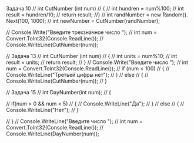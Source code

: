  Задача 10
// int CutNumber (int num)
// {
//    int hundren = num%100;
//   int result = hundren/10;
//    return result;
//}
// int randNumber = new Random(). Next(100, 1000);
// int newNumber = CutNumber(randNumber);

// Console.Write("Введите трехзначное число ");
// int num = Convert.ToInt32(Console.ReadLine());
// Console.WriteLine(CutNumber(num));


// Задача 13
// int CutNumber (int num)
// {
//    int units = num%10;
//    int result = units;
//    return result;
// }
// Console.Write("Введите число ");
// int num = Convert.ToInt32(Console.ReadLine());
// if (num < 100)
// {
//    Console.WriteLine("Третьей цифры нет");
// }
// else
// {
//     Console.WriteLine(CutNumber(num));
// }

// Задача 15
// int  DayNumber(int num);
// {
    
//    if(num > 0 && num < 5)
//   {
//       Console.WriteLine("Да");
//    }
//    else
//    {
//       Console.WriteLine("Нет");
//    }
     
// }
// Console.WriteLine("Введите число ");
// int num = Convert.ToInt32(Console.ReadLine());
// Console.WriteLine(DayNumber(num));
